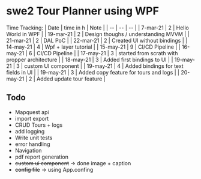 # swe2 Tour Planner using WPF

Time Tracking:
| Date      | time in h | Note                                          |
| --        | --        | --                                            |
| 7-mar-21  | 2         | Hello World in WPF                            |
| 19-mar-21 | 2         | Design thoughs / understanding MVVM           |
| 21-mar-21 | 2         | DAL PoC                                       |
| 22-mar-21 | 2         | Created UI without bindings                   |
| 14-may-21 | 4         | Wpf + layer tutorial                          |
| 15-may-21 | 9         | CI/CD Pipeline                                |
| 16-may-21 | 6         | CI/CD Pipeline                                |
| 17-may-21 | 3         | started from scrath with propper architecture |
| 18-may-21 | 3         | Added first bindings to UI                    |
| 19-may-21 | 3         | custom UI component                           |
| 19-may-21 | 4         | Added bindings for text fields in UI          |
| 19-may-21 | 3         | Added copy feature for tours and logs         |
| 20-may-21 | 2         | Added update tour feature                     |


## Todo
* Mapquest api
* import export
* CRUD Tours + logs
* add logging
* Write unit tests
* error handling
* Navigation
* pdf report generation
* ~~custom ui component~~ -> done image + caption
* ~~config file~~ -> using App.confing
